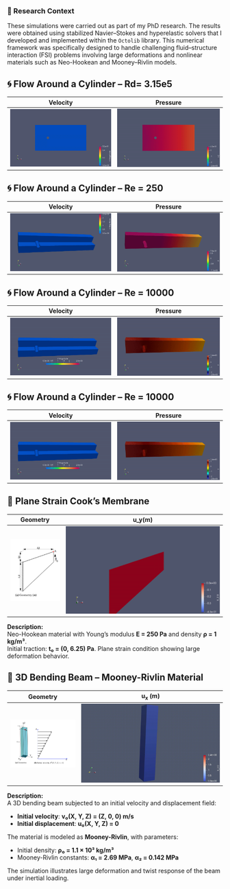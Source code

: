 
### 🧪 Research Context

These simulations were carried out as part of my PhD research. The results were obtained using stabilized Navier–Stokes and hyperelastic solvers that I developed and implemented within the `Octolib` library. This numerical framework was specifically designed to handle challenging fluid–structure interaction (FSI) problems involving large deformations and nonlinear materials such as Neo-Hookean and Mooney–Rivlin models.

## 🌀 Flow Around a Cylinder – Rd= 3.15e5

| Velocity | Pressure |
|----------|----------|
| ![Velocity Rd= 3.15e5](https://raw.githubusercontent.com/rabdila/Flow-Around-a-Cylinde/main/assets/images/V_2D_Rd3.15e5.gif) | ![Pressure Rd= 3.15e5](https://raw.githubusercontent.com/rabdila/Flow-Around-a-Cylinde/main/assets/images/P_2D_Rd3.15e5.gif) |

## 🌀 Flow Around a Cylinder – Re = 250

| Velocity | Pressure |
|----------|----------|
| ![Velocity Re250](https://raw.githubusercontent.com/rabdila/Flow-Around-a-Cylinde/main/assets/images/V_re250.gif) | ![Pressure Re250](https://raw.githubusercontent.com/rabdila/Flow-Around-a-Cylinde/main/assets/images/P_re250.gif) |

## 🌀 Flow Around a Cylinder – Re = 10000

| Velocity | Pressure |
|----------|----------|
| ![Velocity Re1000](https://raw.githubusercontent.com/rabdila/Flow-Around-a-Cylinde/main/assets/images/V_re1000.gif) | ![Pressure Re250](https://raw.githubusercontent.com/rabdila/Flow-Around-a-Cylinde/main/assets/images/P_re1000.gif) |


## 🌀 Flow Around a Cylinder – Re = 10000

| Velocity | Pressure |
|----------|----------|
| ![Velocity Re1000](https://raw.githubusercontent.com/rabdila/Flow-Around-a-Cylinde/main/assets/images/V_re1000.gif) | ![Pressure Re250](https://raw.githubusercontent.com/rabdila/Flow-Around-a-Cylinde/main/assets/images/P_re1000.gif) |


## 🧩 Plane Strain Cook’s Membrane

| Geometry | u_y(m)|
|----------|-------------|
| ![Geometry – Cook’s Membrane](https://raw.githubusercontent.com/rabdila/Flow-Around-a-Cylinde/main/assets/images/geometry.png) | ![Deformation – Cook’s Membrane](https://raw.githubusercontent.com/rabdila/Flow-Around-a-Cylinde/main/assets/images/membrane.gif) |

**Description:**  
Neo-Hookean material with Young’s modulus **E = 250 Pa** and density **ρ = 1 kg/m³**.  
Initial traction: **t₀ = (0, 6.25) Pa**. Plane strain condition showing large deformation behavior.



## 🧩 3D Bending Beam – Mooney-Rivlin Material

| Geometry | u<sub>x</sub> (m) |
|----------|------------------|
| ![Geometry – Beam](https://raw.githubusercontent.com/rabdila/Flow-Around-a-Cylinde/main/assets/images/Beam_geometry.png) | ![Deformation – Beam](https://raw.githubusercontent.com/rabdila/Flow-Around-a-Cylinde/main/assets/images/Beam3d.gif) |

**Description:**  
A 3D bending beam subjected to an initial velocity and displacement field:
- **Initial velocity**: **v₀(X, Y, Z) = (Z, 0, 0) m/s**
- **Initial displacement**: **u₀(X, Y, Z) = 0**

The material is modeled as **Mooney-Rivlin**, with parameters:
- Initial density: **ρ₀ = 1.1 × 10³ kg/m³**
- Mooney-Rivlin constants: **α₁ = 2.69 MPa**, **α₂ = 0.142 MPa**

The simulation illustrates large deformation and twist response of the beam under inertial loading.



